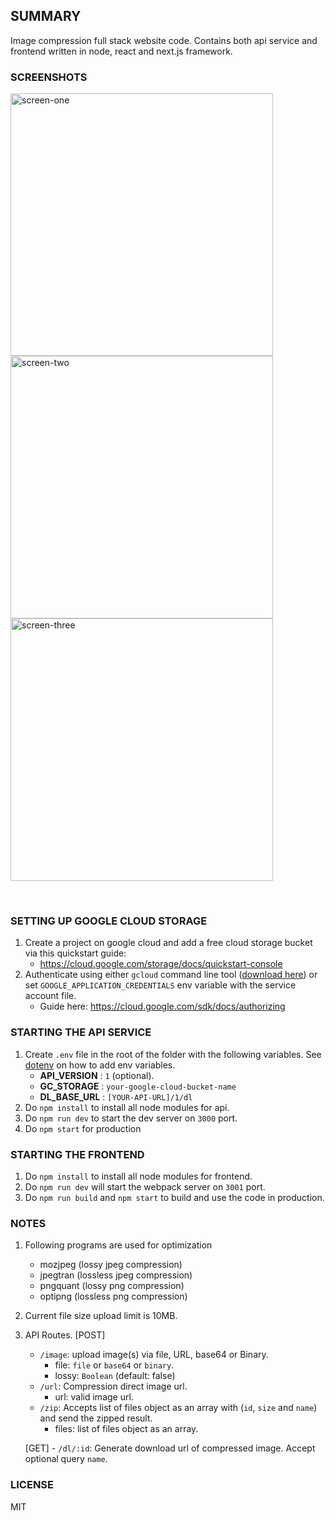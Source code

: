 ## SUMMARY
Image compression full stack website code. Contains both api service and frontend written in node, react and next.js framework.


### SCREENSHOTS
<img src="https://github.com/eashish93/imgsquash/blob/master/screenshots/screen-1.png"
     alt="screen-one" width="420"/>
<img src="https://github.com/eashish93/imgsquash/blob/master/screenshots/screen-2.png"
     alt="screen-two" width="420"/>
<img src="https://github.com/eashish93/imgsquash/blob/master/screenshots/screen-3.png"
     alt="screen-three" width="420"/>

&emsp;

### SETTING UP GOOGLE CLOUD STORAGE
1. Create a project on google cloud and add a free cloud storage bucket via this quickstart guide: 
    - <https://cloud.google.com/storage/docs/quickstart-console>
2. Authenticate using either `gcloud` command line tool ([download here](https://cloud.google.com/sdk/docs/downloads-interactive)) or set `GOOGLE_APPLICATION_CREDENTIALS` env variable with the service account file.
    - Guide here: <https://cloud.google.com/sdk/docs/authorizing>


### STARTING THE API SERVICE 
1. Create `.env` file in the root of the folder with the following variables. See [dotenv](https://www.npmjs.com/package/dotenv) on how to add env variables.
    - __API_VERSION__ : `1` (optional).
    - __GC_STORAGE__ : `your-google-cloud-bucket-name` 
    - __DL_BASE_URL__ : `[YOUR-API-URL]/1/dl` 
2. Do `npm install` to install all node modules for api.
3. Do `npm run dev` to start the dev server on `3000` port.
4. Do `npm start` for production


### STARTING THE FRONTEND 
1. Do `npm install` to install all node modules for frontend.
2. Do `npm run dev` will start the webpack server on `3001` port.
3. Do `npm run build` and `npm start` to build and use the code in production.


### NOTES 

1. Following programs are used for optimization
    - mozjpeg (lossy jpeg compression)
    - jpegtran (lossless jpeg compression)
    - pngquant (lossy png compression)
    - optipng (lossless png compression)
3. Current file size upload limit is 10MB.
4. API Routes.
    [POST]
    - `/image`: upload image(s) via file, URL, base64 or Binary.
        - file: `file` or `base64` or `binary`.
        - lossy: `Boolean` (default: false)
    - `/url`: Compression direct image url.
        - url: valid image url.
    - `/zip`: Accepts list of files object as an array with (`id`, `size` and `name`) and send the zipped result.
        - files: list of files object as an array.

    [GET]
        - `/dl/:id`: Generate download url of compressed image. Accept optional query `name`.
        
        
 ### LICENSE 
 MIT
